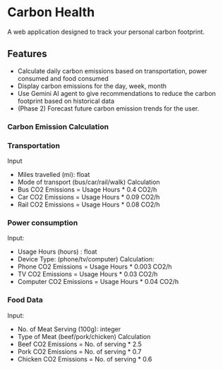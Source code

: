 # Carbon Health
A web application designed to track your personal carbon footprint.

## Features

- Calculate daily carbon emissions based on transportation, power consumed and food consumed
- Display carbon emissions for the day, week, month
- Use Gemini AI agent to give recommendations to reduce the carbon footprint based on historical data
- (Phase 2) Forecast future carbon emission trends for the user.

### Carbon Emission Calculation

### Transportation
Input
- Miles travelled (mi): float
- Mode of transport (bus/car/rail/walk)
Calculation
- Bus CO2 Emissions = Usage Hours * 0.4 CO2/h
- Car CO2 Emissions = Usage Hours * 0.09 CO2/h
- Rail CO2 Emissions = Usage Hours * 0.08 CO2/h


### Power consumption
Input:
- Usage Hours (hours) : float
- Device Type: (phone/tv/computer)
Calculation:
- Phone CO2 Emissions = Usage Hours * 0.003 CO2/h
- TV CO2 Emissions = Usage Hours * 0.03 CO2/h
- Computer CO2 Emissions = Usage Hours * 0.04 CO2/h

### Food Data
Input: 
- No. of Meat Serving (100g): integer
- Type of Meat (beef/pork/chicken)
Calculation
- Beef CO2 Emissions = No. of serving * 2.5
- Pork CO2 Emissions = No. of serving * 0.7
- Chicken CO2 Emissions = No. of serving * 0.6




